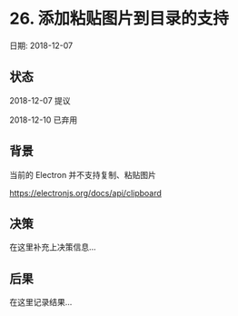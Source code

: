 # 26. 添加粘贴图片到目录的支持

日期: 2018-12-07

## 状态

2018-12-07 提议

2018-12-10 已弃用

## 背景

当前的 Electron 并不支持复制、粘贴图片

https://electronjs.org/docs/api/clipboard

## 决策

在这里补充上决策信息...

## 后果

在这里记录结果...
